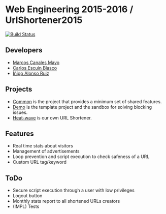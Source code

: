 # Web Engineering 2015-2016 / UrlShortener2015
[![Build Status](https://travis-ci.org/MarcosCM/UrlShortener2015.svg)](https://travis-ci.org/MarcosCM/UrlShortener2015)

## Developers

* [Marcos Canales Mayo](https://github.com/MarcosCM)
* [Carlos Escuín Blasco](https://github.com/xarlieskin)
* [Íñigo Alonso Ruiz](https://github.com/Shathe)

## Projects

* [Common](https://github.com/MarcosCM/UrlShortener2015/blob/master/common) is the project that provides a minimum set of shared features.
* [Demo](https://github.com/MarcosCM/UrlShortener2015/blob/master/demo) is the template project and the sandbox for solving blocking issues.
* [Heat-wave](https://github.com/MarcosCM/UrlShortener2015/blob/master/heat-wave) is our own URL Shortener.

## Features

* Real time stats about visitors
* Management of advertisements
* Loop prevention and script execution to check safeness of a URL
* Custom URL tag/keyword

## ToDo

* Secure script execution through a user with low privileges
* Logout button
* Monthly stats report to all shortened URLs creators
* (IMPL) Tests
